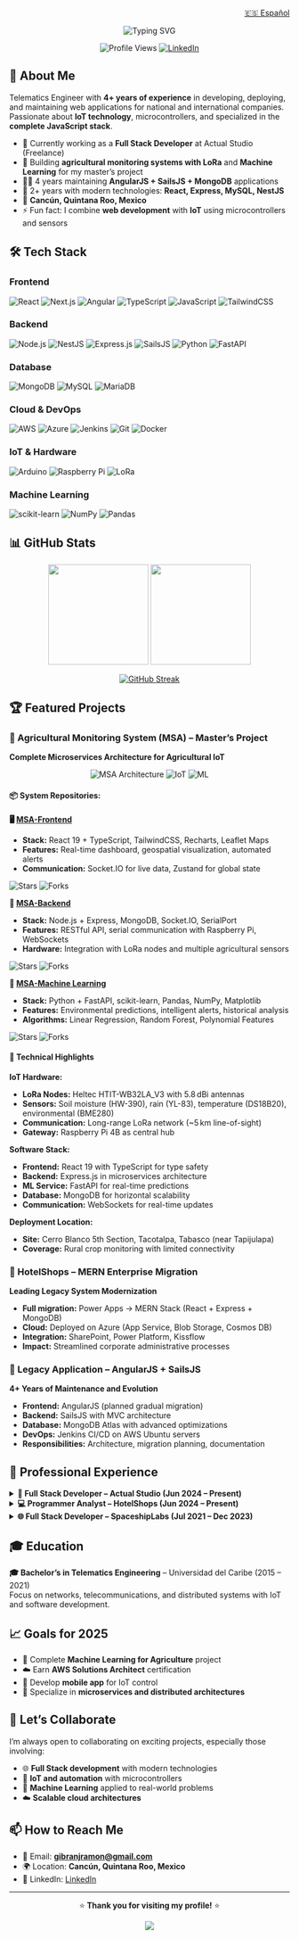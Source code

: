 <!--
**jipixz/jipixz** is a ✨ _special_ ✨ repository because its `README.md` (this file) appears on your GitHub profile.

Here are some ideas to get you started:

- 🔭 I’m currently working on ...
- 🌱 I’m currently learning ...
- 👯 I’m looking to collaborate on ...
- 🤔 I’m looking for help with ...
- 💬 Ask me about ...
- 📫 How to reach me: ...
- 😄 Pronouns: ...
- ⚡ Fun fact: ...
-->
<!--# Crear el README personalizado para el perfil de GitHub basado en la información del CV y experiencia

readme_content = '''# ¡Hola! 👋 Soy Gibrán de Jesús Ramón Perera-->


<p align="right">
  <a href="README.es.md">🇪🇸 Español</a>
</p>

<div align="center">
  
  ![Typing SVG](https://readme-typing-svg.herokuapp.com?font=Fira+Code&pause=1000&center=true&vCenter=true&width=435&lines=Full+Stack+Developer;Telematics+Engineer;4%2B+years+of+experience;IoT+%26+Technology+Enthusiast;JavaScript+Stack+Specialist)

  ![Profile Views](https://komarev.com/ghpvc/?username=jipixz&color=0e75b6&style=flat-square)
  [![LinkedIn](https://img.shields.io/badge/LinkedIn-Connect-blue?style=flat-square&logo=linkedin)](https://linkedin.com/in/jipixz)
  
</div>

## 🚀 About Me

Telematics Engineer with **4+ years of experience** in developing, deploying, and maintaining web applications for national and international companies. Passionate about **IoT technology**, microcontrollers, and specialized in the **complete JavaScript stack**.

- 🔭 Currently working as a **Full Stack Developer** at Actual Studio (Freelance)  
- 🌱 Building **agricultural monitoring systems with LoRa** and **Machine Learning** for my master’s project  
- 👨‍💻 4 years maintaining **AngularJS + SailsJS + MongoDB** applications  
- 🎯 2+ years with modern technologies: **React, Express, MySQL, NestJS**  
- 📍 **Cancún, Quintana Roo, Mexico**  
- ⚡ Fun fact: I combine **web development** with **IoT** using microcontrollers and sensors  

## 🛠️ Tech Stack

### Frontend
![React](https://img.shields.io/badge/-React-61DAFB?style=flat-square&logo=react&logoColor=black)
![Next.js](https://img.shields.io/badge/-Next.js-000000?style=flat-square&logo=next.js&logoColor=white)
![Angular](https://img.shields.io/badge/-Angular-DD0031?style=flat-square&logo=angular&logoColor=white)
![TypeScript](https://img.shields.io/badge/-TypeScript-007ACC?style=flat-square&logo=typescript&logoColor=white)
![JavaScript](https://img.shields.io/badge/-JavaScript-F7DF1E?style=flat-square&logo=javascript&logoColor=black)
![TailwindCSS](https://img.shields.io/badge/-TailwindCSS-38B2AC?style=flat-square&logo=tailwind-css&logoColor=white)

### Backend
![Node.js](https://img.shields.io/badge/-Node.js-339933?style=flat-square&logo=node.js&logoColor=white)
![NestJS](https://img.shields.io/badge/-NestJS-E0234E?style=flat-square&logo=nestjs&logoColor=white)
![Express.js](https://img.shields.io/badge/-Express.js-000000?style=flat-square&logo=express&logoColor=white)
![SailsJS](https://img.shields.io/badge/-SailsJS-14ACC2?style=flat-square&logo=sails.js&logoColor=white)
![Python](https://img.shields.io/badge/-Python-3776AB?style=flat-square&logo=python&logoColor=white)
![FastAPI](https://img.shields.io/badge/-FastAPI-009688?style=flat-square&logo=fastapi&logoColor=white)

### Database
![MongoDB](https://img.shields.io/badge/-MongoDB-47A248?style=flat-square&logo=mongodb&logoColor=white)
![MySQL](https://img.shields.io/badge/-MySQL-4479A1?style=flat-square&logo=mysql&logoColor=white)
![MariaDB](https://img.shields.io/badge/-MariaDB-003545?style=flat-square&logo=mariadb&logoColor=white)

### Cloud & DevOps
![AWS](https://img.shields.io/badge/-AWS-232F3E?style=flat-square&logo=amazon-aws&logoColor=white)
![Azure](https://img.shields.io/badge/-Azure-0089D0?style=flat-square&logo=microsoft-azure&logoColor=white)
![Jenkins](https://img.shields.io/badge/-Jenkins-D24939?style=flat-square&logo=jenkins&logoColor=white)
![Git](https://img.shields.io/badge/-Git-F05032?style=flat-square&logo=git&logoColor=white)
![Docker](https://img.shields.io/badge/-Docker-2496ED?style=flat-square&logo=docker&logoColor=white)

### IoT & Hardware
![Arduino](https://img.shields.io/badge/-Arduino-00979D?style=flat-square&logo=arduino&logoColor=white)
![Raspberry Pi](https://img.shields.io/badge/-Raspberry%20Pi-A22846?style=flat-square&logo=raspberry-pi&logoColor=white)
![LoRa](https://img.shields.io/badge/-LoRa-1ABC9C?style=flat-square&logo=lora&logoColor=white)

### Machine Learning
![scikit-learn](https://img.shields.io/badge/-scikit%20learn-F7931E?style=flat-square&logo=scikit-learn&logoColor=white)
![NumPy](https://img.shields.io/badge/-NumPy-013243?style=flat-square&logo=numpy&logoColor=white)
![Pandas](https://img.shields.io/badge/-Pandas-150458?style=flat-square&logo=pandas&logoColor=white)

## 📊 GitHub Stats

<div align="center">
  
  <img height="180em" src="https://github-readme-stats.vercel.app/api?username=jipixz&show_icons=true&theme=tokyonight&include_all_commits=true&count_private=true"/>
  <img height="180em" src="https://github-readme-stats.vercel.app/api/top-langs/?username=jipixz&layout=compact&langs_count=8&theme=tokyonight"/>

</div>

<div align="center">
  
  [![GitHub Streak](https://streak-stats.demolab.com?user=jipixz&theme=tokyonight)](https://git.io/streak-stats)

</div>

## 🏆 Featured Projects

### 🌱 Agricultural Monitoring System (MSA) – Master’s Project  
**Complete Microservices Architecture for Agricultural IoT**

<div align="center">
  
  ![MSA Architecture](https://img.shields.io/badge/Architecture-Microservices-orange?style=for-the-badge)
  ![IoT](https://img.shields.io/badge/IoT-LoRa_Network-green?style=for-the-badge)
  ![ML](https://img.shields.io/badge/ML-Predictions-blue?style=for-the-badge)
  
</div>

#### 📦 System Repositories:

**🖥️ [MSA-Frontend](https://github.com/jipixz/msa-front)**  
- **Stack:** React 19 + TypeScript, TailwindCSS, Recharts, Leaflet Maps  
- **Features:** Real-time dashboard, geospatial visualization, automated alerts  
- **Communication:** Socket.IO for live data, Zustand for global state  

![Stars](https://img.shields.io/github/stars/jipixz/msa-front?style=social)
![Forks](https://img.shields.io/github/forks/jipixz/msa-front?style=social)

**🔧 [MSA-Backend](https://github.com/jipixz/msa-back)**  
- **Stack:** Node.js + Express, MongoDB, Socket.IO, SerialPort  
- **Features:** RESTful API, serial communication with Raspberry Pi, WebSockets  
- **Hardware:** Integration with LoRa nodes and multiple agricultural sensors  

![Stars](https://img.shields.io/github/stars/jipixz/msa-back?style=social)
![Forks](https://img.shields.io/github/forks/jipixz/msa-back?style=social)

**🤖 [MSA-Machine Learning](https://github.com/jipixz/msa-back-LR-py)**
- **Stack:** Python + FastAPI, scikit-learn, Pandas, NumPy, Matplotlib  
- **Features:** Environmental predictions, intelligent alerts, historical analysis  
- **Algorithms:** Linear Regression, Random Forest, Polynomial Features  

![Stars](https://img.shields.io/github/stars/jipixz/msa-back-LR-py?style=social)
![Forks](https://img.shields.io/github/forks/jipixz/msa-back-LR-py?style=social)

#### 🎯 Technical Highlights

**IoT Hardware:**  
- **LoRa Nodes:** Heltec HTIT-WB32LA_V3 with 5.8 dBi antennas  
- **Sensors:** Soil moisture (HW-390), rain (YL-83), temperature (DS18B20), environmental (BME280)  
- **Communication:** Long-range LoRa network (~5 km line-of-sight)  
- **Gateway:** Raspberry Pi 4B as central hub  

**Software Stack:**  
- **Frontend:** React 19 with TypeScript for type safety  
- **Backend:** Express.js in microservices architecture  
- **ML Service:** FastAPI for real-time predictions  
- **Database:** MongoDB for horizontal scalability  
- **Communication:** WebSockets for real-time updates  

**Deployment Location:**  
- **Site:** Cerro Blanco 5th Section, Tacotalpa, Tabasco (near Tapijulapa)  
- **Coverage:** Rural crop monitoring with limited connectivity  

### 🏨 HotelShops – MERN Enterprise Migration  
**Leading Legacy System Modernization**

- **Full migration:** Power Apps → MERN Stack (React + Express + MongoDB)  
- **Cloud:** Deployed on Azure (App Service, Blob Storage, Cosmos DB)  
- **Integration:** SharePoint, Power Platform, Kissflow  
- **Impact:** Streamlined corporate administrative processes  

### 🔧 Legacy Application – AngularJS + SailsJS  
**4+ Years of Maintenance and Evolution**

- **Frontend:** AngularJS (planned gradual migration)  
- **Backend:** SailsJS with MVC architecture  
- **Database:** MongoDB Atlas with advanced optimizations  
- **DevOps:** Jenkins CI/CD on AWS Ubuntu servers  
- **Responsibilities:** Architecture, migration planning, documentation  

## 💼 Professional Experience

<details>
<summary><b>🚀 Full Stack Developer – Actual Studio (Jun 2024 – Present)</b></summary>

- Maintained and evolved **AngularJS + SailsJS** applications  
- Managed **MongoDB Atlas** with Jenkins + AWS CI/CD pipelines  
- Documented and planned **technology migrations**  
- Optimized performance and scalability  

</details>

<details>
<summary><b>💻 Programmer Analyst – HotelShops (Jun 2024 – Present)</b></summary>

- Led **Power Apps → MERN** migration  
- Deployed on **Azure**: App Service, Blob Storage, Cosmos DB  
- Automated processes with **Power Platform** and **Kissflow**  
- Integrated **SharePoint** workflows  

</details>

<details>
<summary><b>🌐 Full Stack Developer – SpaceshipLabs (Jul 2021 – Dec 2023)</b></summary>

- Frontend development with **Angular** and APIs with **Node.js (SailsJS)**  
- Managed **MySQL, MariaDB, MongoDB** databases  
- Custom WordPress and Shopify development  
- Web performance optimization with Google PageSpeed Insights  

</details>

## 🎓 Education

**🎓 Bachelor’s in Telematics Engineering** – Universidad del Caribe (2015 – 2021)  
Focus on networks, telecommunications, and distributed systems with IoT and software development.

## 📈 Goals for 2025

- 🔬 Complete **Machine Learning for Agriculture** project  
- ☁️ Earn **AWS Solutions Architect** certification  
- 📱 Develop **mobile app** for IoT control  
- 🎯 Specialize in **microservices and distributed architectures**

## 🤝 Let’s Collaborate

I’m always open to collaborating on exciting projects, especially those involving:  
- 🌐 **Full Stack development** with modern technologies  
- 🔧 **IoT and automation** with microcontrollers  
- 🤖 **Machine Learning** applied to real-world problems  
- ☁️ **Scalable cloud architectures**

## 📫 How to Reach Me

- 📧 Email: **gibranjramon@gmail.com**  
- 🌍 Location: **Cancún, Quintana Roo, Mexico**  
- 💼 LinkedIn: [LinkedIn](https://linkedin.com/in/jipixz)

---

<div align="center">
  
  ⭐️ **Thank you for visiting my profile!** ⭐️  
  
  <img src="https://forthebadge.com/images/badges/built-with-love.svg" />
  
</div>
